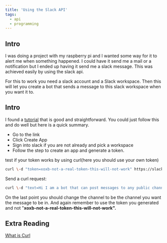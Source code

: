 ```yaml
---
title: 'Using the Slack API'
tags: 
  - api
  - programming
---
```

## Intro

I was doing a project with my raspberry pi and I wanted some way for it to alert me when something happened. I could have it send me a mail or a notification but I ended up having it send me a slack message. This was achieved easily by using the slack api.

For this to work you need a slack account and a Slack workspace. Then this will let you create a bot that sends a message to this slack workspace when you want it to.

## Intro

I found a [tutorial](https://api.slack.com/tutorials/tracks/posting-messages-with-curl) that is good and straightforward. You could just follow this and do well but here is a quick summary.

* Go to the link  
* Click Create App  
* Sign into slack if you are not already and pick a workspace  
* Follow the step to create an app and generate a token.  

test if your token works by using curl(here you should use your own token)
```bash
curl \-d "token=xoxb-not-a-real-token-this-will-not-work" https://slack.com/api/auth.test
```

Send a curl request: 
```bash
curl \-d "text=Hi I am a bot that can post messages to any public channel." \-d "channel=C123456" \-H "Authorization: Bearer xoxb-not-a-real-token-this-will-not-work" \-X POST https://slack.com/api/chat.postMessage
```

On the last point you should change the channel to be the channel you want the message to be in. And again remember to use the token you generated and not "**xoxb-not-a-real-token-this-will-not-work".**

## Extra Reading

[What is Curl](https://www.freecodecamp.org/news/how-to-start-using-curl-and-why-a-hands-on-introduction-ea1c913caaaa/)


